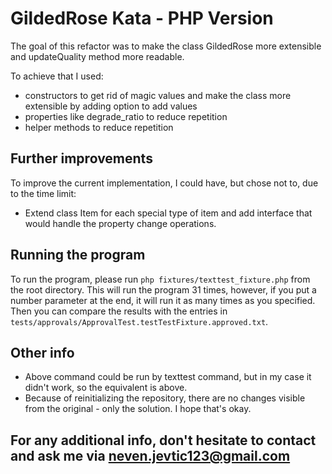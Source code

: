 # GildedRose Kata - PHP Version

The goal of this refactor was to make the class GildedRose more extensible and updateQuality method more readable.

To achieve that I used:
- constructors to get rid of magic values and make the class more extensible by adding option to add values
- properties like degrade_ratio to reduce repetition
- helper methods to reduce repetition

## Further improvements

To improve the current implementation, I could have, but chose not to, due to the time limit:
- Extend class Item for each special type of item and add interface that would handle the property change operations.

## Running the program

To run the program, please run `php fixtures/texttest_fixture.php` from the root directory.
This will run the program 31 times, however, if you put a number parameter at the end, it will run it as many times  as you specified.
Then you can compare the results with the entries in `tests/approvals/ApprovalTest.testTestFixture.approved.txt`.


## Other info
- Above command could be run by texttest command, but in my case it didn't work, so the equivalent is above.
- Because of reinitializing the repository, there are no changes visible from the original - only the solution. I hope that's okay.

## For any additional info, don't hesitate to contact and ask me via neven.jevtic123@gmail.com